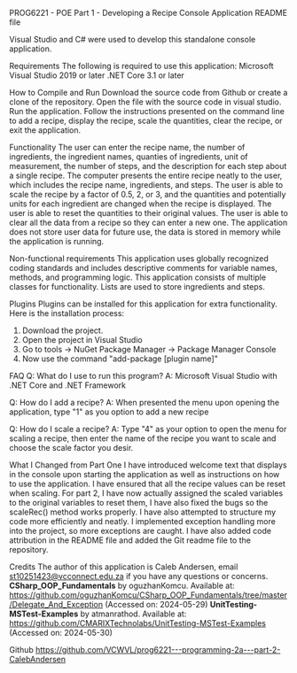 PROG6221 - POE
Part 1 - Developing a Recipe Console Application
README file

Visual Studio and C# were used to develop this standalone console application.

Requirements
The following is required to use this application:
Microsoft Visual Studio 2019 or later
.NET Core 3.1 or later

How to Compile and Run
Download the source code from Github or create a clone of the repository.
Open the file with the source code in visual studio.
Run the application.
Follow the instructions presented on the command line to add a recipe, display the recipe, scale the quantities, clear the recipe, or exit the application.

Functionality
The user can enter the recipe name, the number of ingredients, the ingredient names, quanties of ingredients, unit of measurement, the number of steps, and the description for each step about a single recipe.
The computer presents the entire recipe neatly to the user, which includes the recipe name, ingredients, and steps.
The user is able to scale the recipe by a factor of 0.5, 2, or 3, and the quantities and potentially units for each ingredient are changed when the recipe is displayed.
The user is able to reset the quantities to their original values.
The user is able to clear all the data from a recipe so they can enter a new one.
The application does not store user data for future use, the data is stored in memory while the application is running.

Non-functional requirements
This application uses globally recognized coding standards and includes descriptive comments for variable names, methods, and programming logic.
This application consists of multiple classes for functionality.
Lists are used to store ingredients and steps.

Plugins
Plugins can be installed for this application for extra functionality. Here is the installation process:
1. Download the project.
2. Open the project in Visual Studio
3. Go to tools -> NuGet Package Manager -> Package Manager Console
4. Now use the command "add-package [plugin name]"

FAQ
Q: What do I use to run this program?
A: Microsoft Visual Studio with .NET Core and .NET Framework

Q: How do I add a recipe?
A: When presented the menu upon opening the application, type "1" as you option to add a new recipe

Q: How do I scale a recipe?
A: Type "4" as your option to open the menu for scaling a recipe, then enter the name of the recipe you want to scale and choose the scale factor you desir.

What I Changed from Part One
I have introduced welcome text that displays in the console upon starting the application as well as instructions on how to use the application. I have ensured that all the recipe values can be reset when scaling. For part 2, I have now actually assigned the scaled variables to the original variables to reset them, I have also fixed the bugs so the scaleRec() method works properly. I have also attempted to structure my code more efficiently and neatly. I implemented exception handling more into the project, so more exceptions are caught. I have also added code attribution in the README file and added the Git readme file to the repository.

Credits
The author of this application is Caleb Andersen, email st10251423@vcconnect.edu.za if you have any questions or concerns.
**CSharp_OOP_Fundamentals** by oguzhanKomcu. Available at: https://github.com/oguzhanKomcu/CSharp_OOP_Fundamentals/tree/master/Delegate_And_Exception (Accessed on: 2024-05-29)
**UnitTesting-MSTest-Examples** by atmanrathod. Available at: https://github.com/CMARIXTechnolabs/UnitTesting-MSTest-Examples (Accessed on: 2024-05-30)

Github
https://github.com/VCWVL/prog6221---programming-2a---part-2-CalebAndersen
